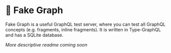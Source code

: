 # 🔨 Fake Graph

Fake Graph is a useful GraphQL test server, where you can test all GraphQL concepts (e.g. fragments, inline fragments). It is written in Type-GraphQL and has a SQLite database.

_More descriptive readme coming soon_
